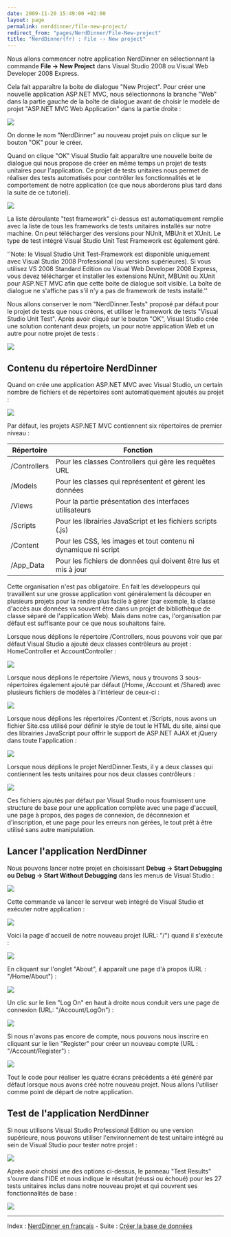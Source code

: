 ```yaml
---
date: 2009-11-20 15:49:00 +02:00
layout: page
permalink: nerddinner/file-new-project/
redirect_from: "pages/NerdDinner/File-New-project"
title: "NerdDinner(fr) : File -› New project"
---
```


Nous allons commencer notre application NerdDinner en sélectionnant la
commande **File -&gt; New Project** dans Visual Studio 2008 ou
Visual Web Developer 2008 Express.

Cela fait apparaître la boite de dialogue "New Project". Pour créer une
nouvelle application ASP.NET MVC, nous sélectionnons la branche "Web" dans la
partie gauche de la boîte de dialogue avant de choisir le modèle de projet
"ASP.NET MVC Web Application" dans la partie droite :

![](http://nerddinnerbook.s3.amazonaws.com/Images/image008.png)

On donne le nom "NerdDinner" au nouveau projet puis on clique sur le bouton
"OK" pour le créer.

Quand on clique "OK" Visual Studio fait apparaître une nouvelle boite de
dialogue qui nous propose de créer en même temps un projet de tests unitaires
pour l'application. Ce projet de tests unitaires nous permet de réaliser des
tests automatisés pour contrôler les fonctionnalités et le comportement de
notre application (ce que nous aborderons plus tard dans la suite de ce
tutoriel).

![](http://nerddinnerbook.s3.amazonaws.com/Images/image009.png)

La liste déroulante "test framework" ci-dessus est automatiquement remplie
avec la liste de tous les frameworks de tests unitaires installés sur notre
machine. On peut télécharger des versions pour NUnit, MBUnit et XUnit. Le type
de test intégré Visual Studio Unit Test Framework est également géré.

''Note: le Visual Studio Unit Test-Framework est disponible uniquement avec
Visual Studio 2008 Professional (ou versions supérieures). Si vous utilisez VS
2008 Standard Edition ou Visual Web Developer 2008 Express, vous devez
télécharger et installer les extensions NUnit, MBUnit ou XUnit pour ASP.NET MVC
afin que cette boite de dialogue soit visible. La boîte de dialogue ne
s'affiche pas s'il n'y a pas de framework de tests installé.''

Nous allons conserver le nom "NerdDinner.Tests" proposé par défaut pour le
projet de tests que nous créons, et utiliser le framework de tests "Visual
Studio Unit Test". Après avoir cliqué sur le bouton "OK", Visual Studio crée
une solution contenant deux projets, un pour notre application Web et un autre
pour notre projet de tests :

![](http://nerddinnerbook.s3.amazonaws.com/Images/image010.png)

## Contenu du répertoire NerdDinner

Quand on crée une application ASP.NET MVC avec Visual Studio, un certain
nombre de fichiers et de répertoires sont automatiquement ajoutés au
projet :

![](http://nerddinnerbook.s3.amazonaws.com/Images/image011.png)

Par défaut, les projets ASP.NET MVC contiennent six répertoires de premier
niveau :

<table>
  <thead>
    <tr>
      <th>Répertoire</th>
      <th>Fonction</th>
    </tr>
  </thead>
  <tbody>
    <tr>
      <td>/Controllers</td>
      <td>Pour les classes Controllers qui gère les requêtes URL</td>
    </tr>
    <tr>
      <td>/Models</td>
      <td>Pour les classes qui représentent et gèrent les données</td>
    </tr>
    <tr>
      <td>/Views</td>
      <td>Pour la partie présentation des interfaces utilisateurs</td>
    </tr>
    <tr>
      <td>/Scripts</td>
      <td>Pour les librairies JavaScript et les fichiers scripts (.js)</td>
    </tr>
    <tr>
      <td>/Content</td>
      <td>Pour les CSS, les images et tout contenu ni dynamique ni script</td>
    </tr>
    <tr>
      <td>/App_Data</td>
      <td>Pour les fichiers de données qui doivent être lus et mis à jour</td>
    </tr>
  </tbody>
</table>

Cette organisation n'est pas obligatoire. En fait les développeurs qui
travaillent sur une grosse application vont généralement la découper en
plusieurs projets pour la rendre plus facile à gérer (par exemple, la classe
d'accès aux données va souvent être dans un projet de bibliothèque de classe
séparé de l'application Web). Mais dans notre cas, l'organisation par défaut
est suffisante pour ce que nous souhaitons faire.

Lorsque nous déplions le répertoire /Controllers, nous pouvons voir que par
défaut Visual Studio a ajouté deux classes contrôleurs au projet :
HomeController et AccountController :

![](http://nerddinnerbook.s3.amazonaws.com/Images/image012.png)

Lorsque nous déplions le répertoire /Views, nous y trouvons 3
sous-répertoires également ajouté par défaut (/Home, /Account et /Shared) avec
plusieurs fichiers de modèles à l'intérieur de ceux-ci :

![](http://nerddinnerbook.s3.amazonaws.com/Images/image013.png)

Lorsque nous déplions les répertoires /Content et /Scripts, nous avons un
fichier Site.css utilisé pour définir le style de tout le HTML du site, ainsi
que des librairies JavaScript pour offrir le support de ASP.NET AJAX et jQuery
dans toute l'application :

![](http://nerddinnerbook.s3.amazonaws.com/Images/image014.png)

Lorsque nous déplions le projet NerdDinner.Tests, il y a deux classes qui
contiennent les tests unitaires pour nos deux classes contrôleurs :

![](http://nerddinnerbook.s3.amazonaws.com/Images/image015.png)

Ces fichiers ajoutés par défaut par Visual Studio nous fournissent une
structure de base pour une application complète avec une page d'accueil, une
page à propos, des pages de connexion, de déconnexion et d'inscription, et une
page pour les erreurs non gérées, le tout prêt à être utilisé sans autre
manipulation.

## Lancer l'application NerdDinner

Nous pouvons lancer notre projet en choisissant __Debug -&gt; Start
Debugging **ou** Debug -&gt; Start Without Debugging__ dans les
menus de Visual Studio :

![](http://nerddinnerbook.s3.amazonaws.com/Images/image016.png)

Cette commande va lancer le serveur web intégré de Visual Studio et exécuter
notre application :

![](http://nerddinnerbook.s3.amazonaws.com/Images/image017.png)

Voici la page d'accueil de notre nouveau projet (URL: "/") quand il
s'exécute :

![](http://nerddinnerbook.s3.amazonaws.com/Images/image018.png)

En cliquant sur l'onglet "About", il apparaît une page d'à propos (URL :
"/Home/About") :

![](http://nerddinnerbook.s3.amazonaws.com/Images/image019.png)

Un clic sur le lien "Log On" en haut à droite nous conduit vers une page de
connexion (URL: "/Account/LogOn") :

![](http://nerddinnerbook.s3.amazonaws.com/Images/image020.png)

Si nous n'avons pas encore de compte, nous pouvons nous inscrire en cliquant
sur le lien "Register" pour créer un nouveau compte (URL :
"/Account/Register") :

![](http://nerddinnerbook.s3.amazonaws.com/Images/image021.png)

Tout le code pour réaliser les quatre écrans précédents a été généré par
défaut lorsque nous avons créé notre nouveau projet. Nous allons l'utiliser
comme point de départ de notre application.

## Test de l'application NerdDinner

Si nous utilisons Visual Studio Professional Edition ou une version
supérieure, nous pouvons utiliser l'environnement de test unitaire intégré au
sein de Visual Studio pour tester notre projet :

![](http://nerddinnerbook.s3.amazonaws.com/Images/image022.png)

Après avoir choisi une des options ci-dessus, le panneau "Test Results"
s'ouvre dans l'IDE et nous indique le résultat (réussi ou échoué) pour les 27
tests unitaires inclus dans notre nouveau projet et qui couvrent ses
fonctionnalités de base :

![](http://nerddinnerbook.s3.amazonaws.com/Images/image023.png)

---
Index : [NerdDinner en français](http://tinyurl.com/NerdDinnerFR) - Suite : [Créer la base de données](/nerddinner/creation-base-donnees/)
